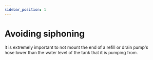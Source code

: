 ```yaml
---
sidebar_position: 1
---
```


# Avoiding siphoning
It is extremely important to not mount the end of a refill or drain pump's hose lower than the water level of the tank that it is pumping from.
